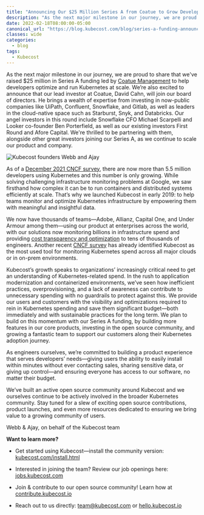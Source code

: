 ```yaml
---
title: "Announcing Our $25 Million Series A from Coatue to Grow Developer-Centric Community Around Kubernetes Cost Management"
description: "As the next major milestone in our journey, we are proud to share that we’ve raised $25 million in Series A funding led by Coatue Management to help developers optimize and run Kubernetes at scale."
date: 2022-02-18T08:00:00-05:00
canonical_url: "https://blog.kubecost.com/blog/series-a-funding-announcement"
classes: wide
categories:
  - blog
tags:
  - Kubecost
---
```



As the next major milestone in our journey, we are proud to share that we've raised $25 million in Series A funding led by [Coatue Management](https://www.coatue.com/) to help developers optimize and run Kubernetes at scale. We’re also excited to announce that our lead investor at Coatue, David Cahn, will join our board of directors. He brings a wealth of expertise from investing in now-public companies like UiPath, Confluent, Snowflake, and Gitlab, as well as leaders in the cloud-native space such as Starburst, Snyk, and Databricks. Our angel investors in this round include Snowflake CFO Michael Scarpelli and Looker co-founder Ben Porterfield, as well as our existing investors First Round and Afore Capital. We're thrilled to be partnering with them, alongside other great investors joining our Series A, as we continue to scale our product and company.

![Kubecost founders Webb and Ajay](/assets/images/series-a-funding-announcement/image_0.png)

As of a [December 2021 CNCF survey](https://www.cncf.io/blog/2021/12/20/new-slashdata-report-5-6-million-developers-use-kubernetes-an-increase-of-67-over-one-year/), there are now more than 5.5 million developers using Kubernetes and this number is only growing. While solving challenging infrastructure monitoring problems at Google, we saw firsthand how complex it can be to run containers and distributed systems efficiently at scale. That’s why we launched Kubecost in early 2019: to help teams monitor and optimize Kubernetes infrastructure by empowering them with meaningful and insightful data.

We now have thousands of teams—Adobe, Allianz, Capital One, and Under Armour among them—using our product at enterprises across the world, with our solutions now monitoring billions in infrastructure spend and providing [cost transparency and optimization](https://blog.kubecost.com/blog/case%20study/greensteam-case-study/) to tens of thousands of engineers. Another recent [CNCF survey](https://containerjournal.com/editorial-calendar/container-kubernetes-management/survey-surfaces-recent-spike-in-kubernetes-costs/) has already identified Kubecost as the most used tool for monitoring Kubernetes spend across all major clouds or in on-prem environments. 

Kubecost’s growth speaks to organizations’ increasingly critical need to get an understanding of Kubernetes-related spend. In the rush to application modernization and containerized environments, we’ve seen how inefficient practices, overprovisioning, and a lack of awareness can contribute to unnecessary spending with no guardrails to protect against this. We provide our users and customers with the visibility and optimizations required to rein in Kubernetes spending and save them significant budget—both immediately and with sustainable practices for the long term. We plan to build on this momentum with our Series A funding, by building more features in our core products, investing in the open source community, and growing a fantastic team to support our customers along their Kubernetes adoption journey.

As engineers ourselves, we’re committed to building a product experience that serves developers’ needs—giving users the ability to easily install within minutes without ever contacting sales, sharing sensitive data, or giving up control—and ensuring everyone has access to our software, no matter their budget. 

We’ve built an active open source community around Kubecost and we ourselves continue to be actively involved in the broader Kubernetes community. Stay tuned for a slew of exciting open source contributions, product launches, and even more resources dedicated to ensuring we bring value to a growing community of users.

Webb & Ajay, on behalf of the Kubecost team

**Want to learn more?**

* Get started using Kubecost—install the community version: [kubecost.com/install.html](https://www.kubecost.com/install.html) 

* Interested in joining the team? Review our job openings here: [jobs.kubecost.com](http://jobs.kubecost.com/)

* Join & contribute to our open source community! Learn how at [contribute.kubecost.io](https://contribute.kubecost.io)

* Reach out to us directly: [team@kubecost.com](mailto:team@kubecost.com) or [hello.kubecost.io](http://hello.kubecost.io)
